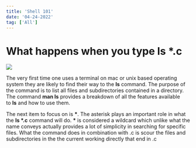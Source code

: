 ```yaml
---
title: 'Shell 101'
date: '04-24-2022'
tag: ['All']
---
```


# What happens when you type ls \*.c

![](https://miro.medium.com/max/1400/1*dklmQ3JUzx9AVlNMqwQ2Kg.jpeg)

The very first time one uses a terminal on mac or unix based operating system they are likely to find their way to the **ls** command. The purpose of the command is to list all files and subdirectories contained in a directory. The command **man ls** provides a breakdown of all the features available to **ls** and how to use them.

The next item to focus on is **\***. The asterisk plays an important role in what the **ls \*.c** command will do. **\*** is considered a wildcard which unlike what the name conveys actually provides a lot of simplicity in searching for specific files. What the command does in combination with .c is scour the files and subdirectories in the the current working directly that end in .c
